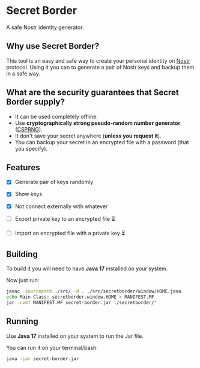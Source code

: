 # Secret Border

A safe Nostr identity generator.

## Why use Secret Border?

This tool is an easy and safe way to create your personal identity on [Nostr](https://nostr.com/) protocol. Using it you can to generate a pair of Nostr keys and backup them in a safe way.

## What are the security guarantees that Secret Border supply?

 - It can be used completely offline.
 - Use **cryptographically strong pseudo-random number generator** ([CSPRNG](https://en.wikipedia.org/wiki/Cryptographically_secure_pseudorandom_number_generator)).
 - It don't save your secret anywhere (**unless you request it**).
 - You can backup your secret in an encrypted file with a password (that you specify). 

## Features

 - [x] Generate pair of keys randomly
 - [x] Show keys
 - [x] Not connect externally with whatever
 - [ ] Export private key to an encrypted file ⏳
 - [ ] Import an encrypted file with a private key ⏳
   

## Building

To build it you will need to have **Java 17** installed on your system. 

Now just run:
  

```bash
javac -sourcepath ./src/ -d . ./src/secretborder/window/HOME.java
echo Main-Class: secretborder.window.HOME > MANIFEST.MF
jar -cvmf MANIFEST.MF secret-border.jar ./secretborder/*
```
   

## Running

Use **Java 17** installed on your system to run the Jar file.

You can run it on your terminal/bash:
  
```bash
java -jar secret-border.jar
```
